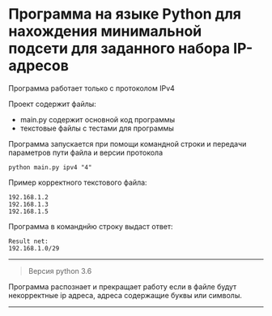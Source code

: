 # Программа на языке Python для нахождения минимальной подсети для заданного набора IP-адресов

Программа работает только с протоколом IPv4

Проект содержит файлы:
* main.py содержит основной код программы
* текстовые файлы с тестами для программы

Программа запускается при помощи командной строки и передачи параметров пути файла и версии протокола

```
python main.py ipv4 "4"
```

Пример корректного текстового файла:

```
192.168.1.2
192.168.1.3
192.168.1.5
```

Программа в команднйю строку выдаст ответ:

```
Result net:
192.168.1.0/29
```
---
>Версия python 3.6

Программа распознает и прекращает работу если в файле будут некорректные ip адреса, адреса содержащие буквы или символы.


---